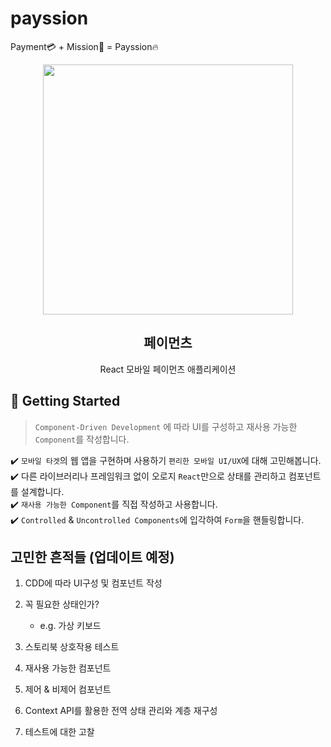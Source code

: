 # payssion

Payment💳 + Mission🎯 = Payssion🔥

<p align="middle" >
  <img src="https://techcourse-storage.s3.ap-northeast-2.amazonaws.com/0fefce79602043a9b3281ee1dd8f4be6" width="400">
</p>
<h2 align="middle">페이먼츠</h2>
<p align="middle">React 모바일 페이먼츠 애플리케이션</p>
</p>

## 🚀 Getting Started

> `Component-Driven Development` 에 따라 UI를 구성하고 재사용 가능한 `Component`를 작성합니다.

✔️ `모바일 타겟`의 웹 앱을 구현하며 사용하기 `편리한 모바일 UI/UX`에 대해 고민해봅니다.  
✔️ 다른 라이브러리나 프레임워크 없이 오로지 `React`만으로 상태를 관리하고 컴포넌트를 설계합니다.  
✔️ `재사용 가능한 Component`를 직접 작성하고 사용합니다.  
✔️ `Controlled` & `Uncontrolled Components`에 입각하여 `Form`을 핸들링합니다.

## 고민한 흔적들 (업데이트 예정)

1. CDD에 따라 UI구성 및 컴포넌트 작성
2. 꼭 필요한 상태인가?

   - e.g. 가상 키보드

3. 스토리북 상호작용 테스트
4. 재사용 가능한 컴포넌트
5. 제어 & 비제어 컴포넌트
6. Context API를 활용한 전역 상태 관리와 계층 재구성
7. 테스트에 대한 고찰
